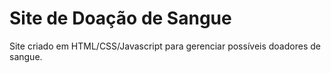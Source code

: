 # Site de Doação de Sangue

Site criado em HTML/CSS/Javascript para gerenciar possíveis doadores de sangue.